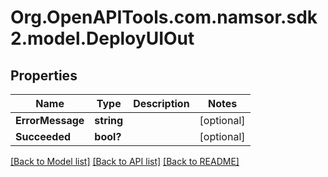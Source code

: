 # Org.OpenAPITools.com.namsor.sdk2.model.DeployUIOut
## Properties

Name | Type | Description | Notes
------------ | ------------- | ------------- | -------------
**ErrorMessage** | **string** |  | [optional] 
**Succeeded** | **bool?** |  | [optional] 

[[Back to Model list]](../README.md#documentation-for-models) [[Back to API list]](../README.md#documentation-for-api-endpoints) [[Back to README]](../README.md)

